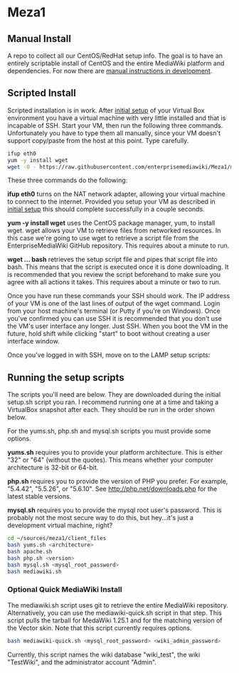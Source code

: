 # Meza1

## Manual Install
A repo to collect all our CentOS/RedHat setup info. The goal is to have an entirely scriptable install of CentOS and the entire MediaWiki platform and dependencies. For now there are [manual instructions in development](manual/README.md).

## Scripted Install
Scripted installation is in work. After [initial setup](manual/1.0-SettingUpVirtualBox.md) of your Virtual Box environment you have a virtual machine with very little installed and that is incapable of SSH. Start your VM, then run the following three commands. Unfortunately you have to type them all manually, since your VM doesn't support copy/paste from the host at this point. Type carefully.

```bash
ifup eth0
yum -y install wget
wget -O - https://raw.githubusercontent.com/enterprisemediawiki/Meza1/master/setup.sh | bash
```

These three commands do the following:

**ifup eth0** turns on the NAT network adapter, allowing your virtual machine to connect to the internet. Provided you setup your VM as described in [initial setup](manual/1.0-SettingUpVirtualBox.md) this should complete successfully in a couple seconds.

**yum -y install wget** uses the CentOS package manager, yum, to install wget. wget allows your VM to retrieve files from networked resources. In this case we're going to use wget to retrieve a script file from the EnterpriseMediaWiki GitHub repository. This requires about a minute to run.

**wget ... bash** retrieves the setup script file and pipes that script file into bash. This means that the script is executed once it is done downloading. It is recommended that you review the script beforehand to make sure you agree with all actions it takes. This requires about a minute or two to run.

Once you have run these commands your SSH should work. The IP address of your VM is one of the last lines of output of the wget command. Login from your host machine's terminal (or Putty if you're on Windows). Once you've confirmed you can use SSH it is recommended that you don't use the VM's user interface any longer. Just SSH. When you boot the VM in the future, hold shift while clicking "start" to boot without creating a user interface window.

Once you've logged in with SSH, move on to the LAMP setup scripts:

## Running the setup scripts

The scripts you'll need are below. They are downloaded during the initial setup.sh script you ran. I recommend running one at a time and taking a VirtualBox snapshot after each. They should be run in the order shown below.

For the yums.sh, php.sh and mysql.sh scripts you must provide some options.

**yums.sh** requires you to provide your platform architecture. This is either "32" or "64" (without the quotes). This means whether your computer architecture is 32-bit or 64-bit.

**php.sh** requires you to provide the version of PHP you prefer. For example, "5.4.42", "5.5.26", or "5.6.10". See http://php.net/downloads.php for the latest stable versions.

**mysql.sh** requires you to provide the mysql root user's password. This is probably not the most secure way to do this, but hey...it's just a development virtual machine, right?

```bash
cd ~/sources/meza1/client_files
bash yums.sh <architecture>
bash apache.sh
bash php.sh <version>
bash mysql.sh <mysql_root_password>
bash mediawiki.sh
```

### Optional Quick MediaWiki Install

The mediawiki.sh script uses git to retrieve the entire MediaWiki repository. Alternatively, you can use the mediawiki-quick.sh script in that step. This script pulls the tarball for MedaWiki 1.25.1 and for the matching version of the Vector skin. Note that this script currently requires options.

```bash
bash mediawiki-quick.sh <mysql_root_password> <wiki_admin_password>
```

Currently, this script names the wiki database "wiki_test", the wiki "TestWiki", and the administrator account "Admin".
